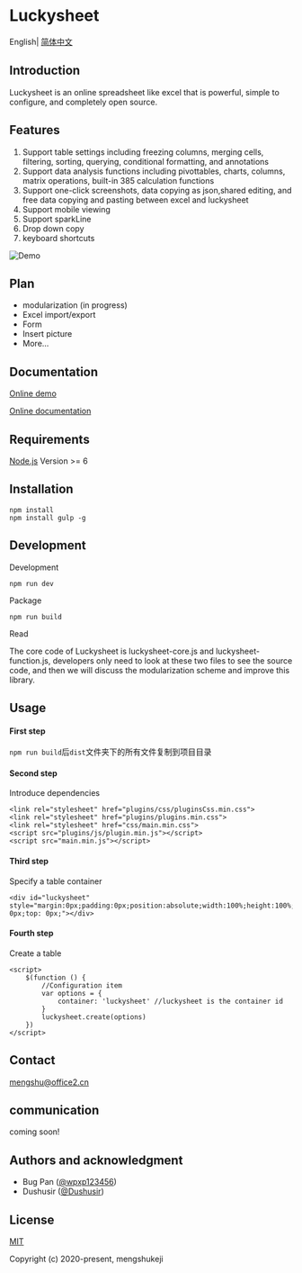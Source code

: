 # Luckysheet
English| [简体中文](./README-zh.md)

## Introduction
Luckysheet is an online spreadsheet like excel that is powerful, simple to configure, and completely open source.


## Features
1. Support table settings including freezing columns, merging cells, filtering, sorting, querying, conditional formatting, and annotations
2. Support data analysis functions including pivottables, charts, columns, matrix operations, built-in 385 calculation functions
3. Support one-click screenshots, data copying as json,shared editing, and free data copying and pasting between excel and luckysheet
4. Support mobile viewing
5. Support sparkLine
6. Drop down copy
7. keyboard shortcuts

![Demo](https://minio.cnbabylon.com/public/luckysheet/LuckysheetDemo.gif)

## Plan
- modularization (in progress)
- Excel import/export
- Form
- Insert picture
- More...

## Documentation
[Online demo](https://mengshukeji.github.io/LuckysheetDemo/)

[Online documentation](https://mengshukeji.github.io/LuckysheetDocs/en/)

## Requirements
[Node.js](https://nodejs.org/en/) Version >= 6 

## Installation
```
npm install
npm install gulp -g
```

## Development
Development
```
npm run dev
```
Package
```
npm run build
```
Read

The core code of Luckysheet is luckysheet-core.js and luckysheet-function.js, developers only need to look at these two files to see the source code, and then we will discuss the modularization scheme and improve this library.

## Usage

#### First step
`npm run build`后`dist`文件夹下的所有文件复制到项目目录

#### Second step
Introduce dependencies
```
<link rel="stylesheet" href="plugins/css/pluginsCss.min.css">
<link rel="stylesheet" href="plugins/plugins.min.css">
<link rel="stylesheet" href="css/main.min.css">
<script src="plugins/js/plugin.min.js"></script>
<script src="main.min.js"></script>
```
#### Third step
Specify a table container
```
<div id="luckysheet" style="margin:0px;padding:0px;position:absolute;width:100%;height:100%;left: 0px;top: 0px;"></div>
```
#### Fourth step
Create a table
```
<script>
    $(function () {
        //Configuration item
        var options = {
            container: 'luckysheet' //luckysheet is the container id
        }
        luckysheet.create(options)
    })
</script>
```

## Contact
mengshu@office2.cn

## communication

coming soon!

## Authors and acknowledgment
- Bug Pan ([@wpxp123456](https://github.com/wpxp123456))
- Dushusir ([@Dushusir](https://github.com/Dushusir))

## License
[MIT](http://opensource.org/licenses/MIT)

Copyright (c) 2020-present, mengshukeji
